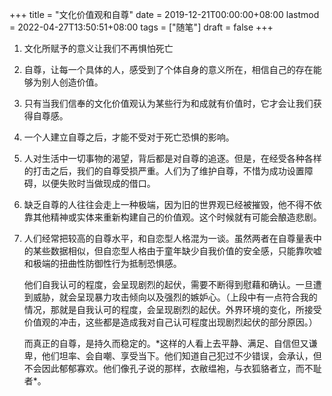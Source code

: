 +++
title = "文化价值观和自尊"
date = 2019-12-21T00:00:00+08:00
lastmod = 2022-04-27T13:50:51+08:00
tags = ["随笔"]
draft = false
+++

1.  文化所赋予的意义让我们不再惧怕死亡

2.  自尊，让每一个具体的人，感受到了个体自身的意义所在，相信自己的存在能够为别人创造价值。

3.  只有当我们信奉的文化价值观认为某些行为和成就有价值时，它才会让我们获得自尊感。

4.  一个人建立自尊之后，才能不受对于死亡恐惧的影响。

5.  人对生活中一切事物的渴望，背后都是对自尊的追逐。但是，在经受各种各样的打击之后，我们的自尊受损严重。人们为了维护自尊，不惜为成功设置障碍，以便失败时当做现成的借口。

6.  缺乏自尊的人往往会走上一种极端，因为旧的世界观已经被摧毁，他不得不依靠其他精神或实体来重新构建自己的价值观。这个时候就有可能会酿造悲剧。

7.  人们经常把较高的自尊水平，和自恋型人格混为一谈。虽然两者在自尊量表中的某些数据相似，但自恋型人格由于童年缺少自我价值的安全感，只能靠吹嘘和极端的扭曲性防御性行为抵制恐惧感。

    他们自我认可的程度，会呈现剧烈的起伏，需要不断得到慰藉和确认。一旦遭到威胁，就会呈现暴力攻击倾向以及强烈的嫉妒心。（上段中有一点符合我的情况，那就是自我认可的程度，会呈现剧烈的起伏。外界环境的变化，所接受价值观的冲击，这些都是造成我对自己认可程度出现剧烈起伏的部分原因。）

    而真正的自尊，是持久而稳定的。\*这样的人看上去平静、满足、自信但又谦卑，他们坦率、会自嘲、享受当下。他们知道自己犯过不少错误，会承认，但不会因此郁郁寡欢。他们像孔子说的那样，衣敝缊袍，与衣狐貉者立，而不耻者\*。
